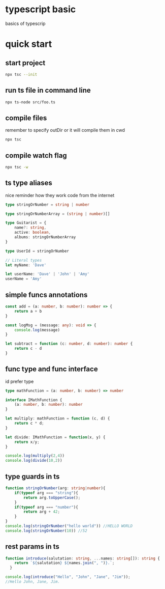 # typescript basic
basics of typescrip

# quick start
## start project
```sh
npx tsc --init
```
## run ts file in command line
```sh
npx ts-node src/foo.ts
```
## compile files
remember to specify outDir or it will compile them in cwd
```sh
npx tsc
```
## compile watch flag
```sh
npx tsc -w
```

## ts type aliases
nice reminder how they work code from the internet
```ts
type stringOrNumber = string | number

type stringOrNumberArray = (string | number)[]

type Guitarist = {
    name?: string,
    active: boolean,
    albums: stringOrNumberArray
}

type UserId = stringOrNumber

// Literal types
let myName: 'Dave'

let userName: 'Dave' | 'John' | 'Amy'
userName = 'Amy'
```

## simple funcs annotations
```ts
const add = (a: number, b: number): number => {
    return a + b
}

const logMsg = (message: any): void => {
    console.log(message)
}

let subtract = function (c: number, d: number): number {
    return c - d
}
```

## func type and func interface
id prefer type
```ts
type mathFunction = (a: number, b: number) => number

interface IMathFunction {
    (a: number, b: number): number
}

let multiply: mathFunction = function (c, d) {
    return c * d;
}

let divide: IMathFunction = function(x, y) {
    return x/y;
}

console.log(multiply(2,4))
console.log(divide(10,2))
```

## type guards in ts
```ts
function stringOrNumber(arg: string|number){
    if(typeof arg === "string"){
        return arg.toUpperCase();
    }
    if(typeof arg === "number"){
        return arg + 42;
    }
}
console.log(stringOrNumber("hello world")) //HELLO WORLD
console.log(stringOrNumber(10)) //52
```

## rest params in ts
```ts
function introduce(salutation: string, ...names: string[]): string {
    return `${salutation} ${names.join(", ")}.`;
  }

console.log(introduce("Hello", "John", "Jane", "Jim"));
//Hello John, Jane, Jim.
```